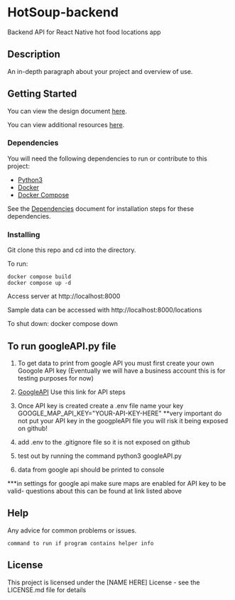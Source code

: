 # HotSoup-backend

Backend API for React Native hot food locations app

## Description

An in-depth paragraph about your project and overview of use.

## Getting Started

You can view the design document [here](documentation/design.md).

You can view additional resources [here](documentation/resources.md).


### Dependencies
You will need the following dependencies to run or contribute to this project:
* [Python3](https://www.python.org/downloads/)
* [Docker](https://docs.docker.com/get-docker/)
* [Docker Compose](https://docs.docker.com/compose/)

See the [Dependencies](./documentation/dependencies.md) document for installation steps for these dependencies.

### Installing

Git clone this repo and cd into the directory.

To run:
```
docker compose build
docker compose up -d
```

Access server at http://localhost:8000

Sample data can be accessed with http://localhost:8000/locations

To shut down:
docker compose down


## To run googleAPI.py file

1) To get data to print from google API you must first create your own Googole API key (Eventually we will have a business account this is for testing purposes for now)

2) [GoogleAPI](https://developers.google.com/maps/documentation/embed/get-api-key) Use this link for API steps

3) Once API key is created create a .env file name your key GOOGLE_MAP_API_KEY="YOUR-API-KEY-HERE" **very important do not put your API key in the googpleAPI file
you will risk it being exposed on github! 

4) add .env to the .gitignore file so it is not exposed on github

5) test out by running the command python3 googleAPI.py 

6) data from google api should be printed to console

***in settings for google api make sure maps are enabled for API key to be valid- questions about this can be found at link listed above



## Help

Any advice for common problems or issues.

```
command to run if program contains helper info
```

## License

This project is licensed under the [NAME HERE] License - see the LICENSE.md file for details
